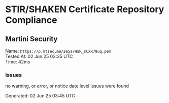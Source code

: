 # STIR/SHAKEN Certificate Repository Compliance

## Martini Security

Name: `https://p.mtsec.me/2e5a/HaR_sCXR79uq.pem`\
Tested At: 02 Jun 25 03:35 UTC\
Time: 42ms

### Issues

no warning, or error, or notice date level issues were found

Generated: 02 Jun 25 03:45 UTC
